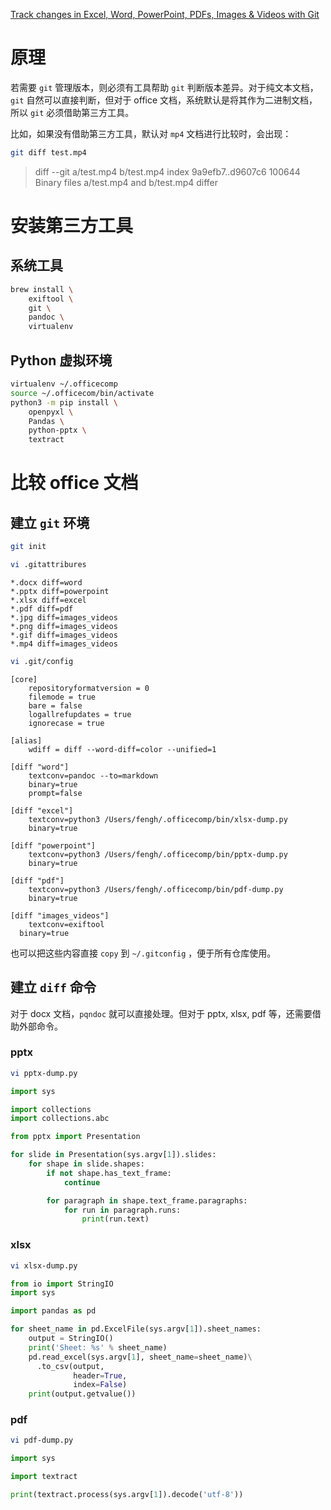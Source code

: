  [Track changes in Excel, Word, PowerPoint, PDFs, Images & Videos with Git](https://tech.marksblogg.com/git-track-changes-in-media-office-documents.html)

# 原理
若需要 `git` 管理版本，则必须有工具帮助 `git` 判断版本差异。对于纯文本文档，`git` 自然可以直接判断，但对于 office 文档，系统默认是将其作为二进制文档，所以 `git` 必须借助第三方工具。

比如，如果没有借助第三方工具，默认对 `mp4` 文档进行比较时，会出现：

```bash
git diff test.mp4
```
> diff --git a/test.mp4 b/test.mp4
> index 9a9efb7..d9607c6 100644
> Binary files a/test.mp4 and b/test.mp4 differ

# 安装第三方工具
## 系统工具
```bash
brew install \
    exiftool \
    git \
    pandoc \
    virtualenv
```

## Python 虚拟环境
```bash
virtualenv ~/.officecomp
source ~/.officecom/bin/activate
python3 -m pip install \
    openpyxl \
    Pandas \
    python-pptx \
    textract
```

# 比较 office 文档
## 建立 `git` 环境
```bash
git init
```
```bash
vi .gitattribures
```
```
*.docx diff=word
*.pptx diff=powerpoint
*.xlsx diff=excel
*.pdf diff=pdf
*.jpg diff=images_videos
*.png diff=images_videos
*.gif diff=images_videos
*.mp4 diff=images_videos
```
```bash
vi .git/config
```
```
[core]
    repositoryformatversion = 0
    filemode = true
    bare = false
    logallrefupdates = true
    ignorecase = true

[alias]
    wdiff = diff --word-diff=color --unified=1

[diff "word"]
    textconv=pandoc --to=markdown
    binary=true
    prompt=false

[diff "excel"]
    textconv=python3 /Users/fengh/.officecomp/bin/xlsx-dump.py
    binary=true

[diff "powerpoint"]
    textconv=python3 /Users/fengh/.officecomp/bin/pptx-dump.py
    binary=true

[diff "pdf"]
    textconv=python3 /Users/fengh/.officecomp/bin/pdf-dump.py
    binary=true

[diff "images_videos"]
    textconv=exiftool
  binary=true
```
也可以把这些内容直接 `copy` 到 `~/.gitconfig` ，便于所有仓库使用。

## 建立 `diff` 命令

对于 docx 文档，`pqndoc`  就可以直接处理。但对于 pptx, xlsx, pdf 等，还需要借助外部命令。

### pptx
```bash
vi pptx-dump.py
```
```python
import sys

import collections 
import collections.abc

from pptx import Presentation

for slide in Presentation(sys.argv[1]).slides:
    for shape in slide.shapes:
        if not shape.has_text_frame:
            continue

        for paragraph in shape.text_frame.paragraphs:
            for run in paragraph.runs:
                print(run.text)
```
### xlsx
```bash
vi xlsx-dump.py
```

```python
from io import StringIO
import sys

import pandas as pd

for sheet_name in pd.ExcelFile(sys.argv[1]).sheet_names:
    output = StringIO()
    print('Sheet: %s' % sheet_name)
    pd.read_excel(sys.argv[1], sheet_name=sheet_name)\
      .to_csv(output,
              header=True,
              index=False)
    print(output.getvalue())
```

### pdf
```bash
vi pdf-dump.py
```

```python
import sys

import textract

print(textract.process(sys.argv[1]).decode('utf-8'))
```
